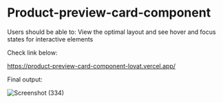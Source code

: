 # Product-preview-card-component
Users should be able to:  View the optimal layout and see hover and focus states for interactive elements

Check link below:

https://product-preview-card-component-lovat.vercel.app/

Final output:

![Screenshot (334)](https://user-images.githubusercontent.com/104769216/183956328-3c7fa333-0287-49dc-a351-575c735547ca.png)
